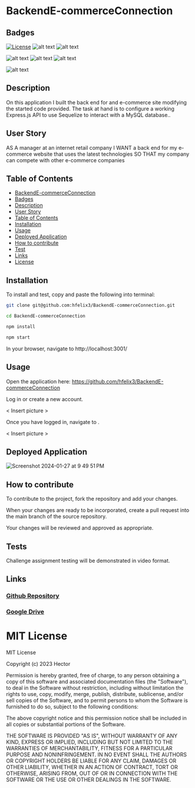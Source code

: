# BackendE-commerceConnection

## Badges
[![License](https://img.shields.io/badge/License-MIT-blue.svg)](https://opensource.org/licenses/MIT)
![alt text](https://img.shields.io/badge/mac%20os-000000?style=for-the-badge&logo=apple&logoColor=white)
![alt text](https://img.shields.io/badge/Edx-193A3E?style=for-the-badge&logo=edx&logoColor=white)


![alt text](https://img.shields.io/badge/HTML5-E34F26.svg?style=for-the-badge&logo=HTML5&logoColor=white)
![alt text](https://img.shields.io/badge/CSS3-1572B6.svg?style=for-the-badge&logo=CSS3&logoColor=white)
![alt text](https://img.shields.io/badge/JavaScript-F7DF1E?style=for-the-badge&logo=javascript&logoColor=black)


![alt text](https://img.shields.io/badge/npm-CB3837.svg?style=for-the-badge&logo=npm&logoColor=white)



## Description
On this application I built the back end for and e-commerce site modifying the started code provided. The task at hand is to configure a working Express.js API to use Sequelize to interact with a MySQL database..

## User Story
AS A manager at an internet retail company
I WANT a back end for my e-commerce website that uses the latest technologies
SO THAT my company can compete with other e-commerce companies

## Table of Contents

* [BackendE-commerceConnection](#BackendE-commerceConnection)
* [Badges](#Badges)
* [Description](#Description)
* [User Story](#UserStory)
* [Table of Contents](#Table-of-contents)
* [Installation](#Installation)
* [Usage](#Usage)
* [Deployed Application](#DeployedApplication)
* [How to contribute](#How-to-contribute)
* [Test](#Test)
* [Links](#Links)
* [License](#MITLicense)

## Installation

To install and test, copy and paste the following into terminal:

```Bash
git clone git@github.com:hfelix3/BackendE-commerceConnection.git

cd BackendE-commerceConnection

npm install 

npm start

```

In your browser, navigate to http://localhost:3001/

## Usage
Open the application here: https://github.com/hfelix3/BackendE-commerceConnection

Log in or create a new account.

< Insert picture >

Once you have logged in, navigate to .

< Insert picture >

## Deployed Application

![Screenshot 2024-01-27 at 9 49 51 PM](https://github.com/hfelix3/PortfolioH/assets/141383937/96fcc5ee-bf52-4141-80f1-5a6d9afdc93)

## How to contribute

To contribute to the project, fork the repository and add your changes. 

When your changes are ready to be incorporated, create a pull request into the main branch of the source repository.

Your changes will be reviewed and approved as appropriate. 

## Tests
Challenge assignment testing will be demonstrated in video format.

## Links

### [Github Repository](https://github.com/hfelix3/)
### [Google Drive](https://drive.google.com/)

# MIT License

MIT License

Copyright (c) 2023 Hector

Permission is hereby granted, free of charge, to any person obtaining a copy
of this software and associated documentation files (the "Software"), to deal
in the Software without restriction, including without limitation the rights
to use, copy, modify, merge, publish, distribute, sublicense, and/or sell
copies of the Software, and to permit persons to whom the Software is
furnished to do so, subject to the following conditions:

The above copyright notice and this permission notice shall be included in all
copies or substantial portions of the Software.

THE SOFTWARE IS PROVIDED "AS IS", WITHOUT WARRANTY OF ANY KIND, EXPRESS OR
IMPLIED, INCLUDING BUT NOT LIMITED TO THE WARRANTIES OF MERCHANTABILITY,
FITNESS FOR A PARTICULAR PURPOSE AND NONINFRINGEMENT. IN NO EVENT SHALL THE
AUTHORS OR COPYRIGHT HOLDERS BE LIABLE FOR ANY CLAIM, DAMAGES OR OTHER
LIABILITY, WHETHER IN AN ACTION OF CONTRACT, TORT OR OTHERWISE, ARISING FROM,
OUT OF OR IN CONNECTION WITH THE SOFTWARE OR THE USE OR OTHER DEALINGS IN THE
SOFTWARE.